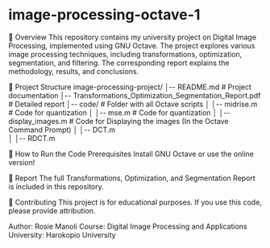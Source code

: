 # image-processing-octave-1
📌 Overview
This repository contains my university project on Digital Image Processing, implemented using GNU Octave. The project explores various image processing techniques, including transformations, optimization, segmentation, and filtering. The corresponding report explains the methodology, results, and conclusions.

📁 Project Structure
image-processing-project/
│-- README.md                   # Project documentation
│-- Transformations_Optimization_Segmentation_Report.pdf  # Detailed report
│-- code/                        # Folder with all Octave scripts
│   │-- midrise.m                # Code for quantization
│   │-- mse.m                    # Code for quantization
│   │-- display_images.m         # Code for Displaying the images (In the Octave Command Prompt)
│   │-- DCT.m                    
│   │-- RDCT.m                  

🚀 How to Run the Code
Prerequisites
Install GNU Octave or use the online version!

📜 Report
The full Transformations, Optimization, and Segmentation Report is included in this repository.

🤝 Contributing
This project is for educational purposes. If you use this code, please provide attribution.

Author: Rosie Manoli
Course: Digital Image Processing and Applications
University: Harokopio University
